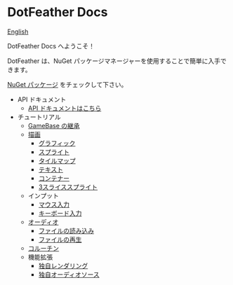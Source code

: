 # DotFeather Docs

[English](../index.md)

DotFeather Docs へようこそ！

DotFeather は、NuGet パッケージマネージャーを使用することで簡単に入手できます。

[NuGet パッケージ](https://www.nuget.org/packages/DotFeather/) をチェックして下さい。

- API ドキュメント
	- [API ドキュメントはこちら](https://dotfeather.netlify.com/api/)
- チュートリアル
	- [GameBase の継承](gamebase.md)
	- [描画](drawing.md)
		- [グラフィック](drawing/graphic.md)
		- [スプライト](drawing/sprite.md)
		- [タイルマップ](drawing/tilemap.md)
		- [テキスト](drawing/text.md)
		- [コンテナー](drawing/container.md)
		- [3スライススプライト](drawing/3slice.md)
	- インプット
		- [マウス入力](input/mouse.md)
		- [キーボード入力](input/keyboard.md)
	- [オーディオ](audio.md)
		- [ファイルの読み込み](audio/load.md)
		- [ファイルの再生](audio/play.md)
	- [コルーチン](coroutine.md)
	- 機能拡張
		- [独自レンダリング](plugin/render.md)
		- [独自オーディオソース](plugin/audiosource.md)

<!--
	- 公式プラグイン (執筆中)
		- DotFeather.UI
		- DotFeather.Router
		- DotFeather.Management
		- DotFeather.Management.Router
		- DotFeather.UI.Mvvm
-->
